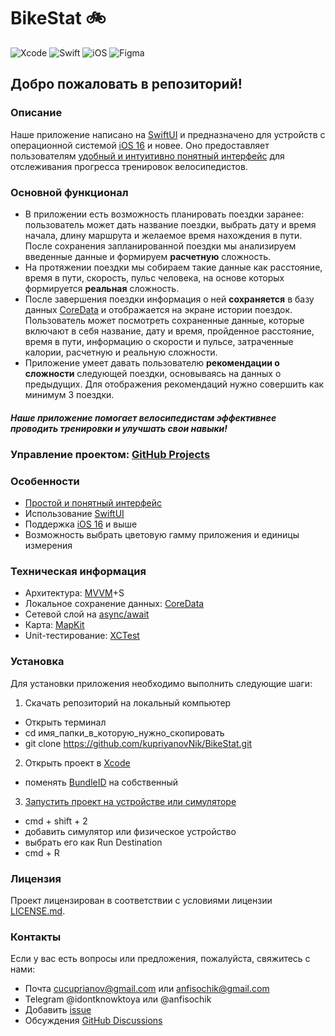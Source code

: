 # **BikeStat 🚲**

![Xcode](https://img.shields.io/badge/Xcode-007ACC?style=for-the-badge&logo=Xcode&logoColor=white)
![Swift](https://img.shields.io/badge/swift-F54A2A?style=for-the-badge&logo=swift&logoColor=white)
![iOS](https://img.shields.io/badge/iOS-000000?style=for-the-badge&logo=ios&logoColor=white)
![Figma](https://img.shields.io/badge/figma-%23F24E1E.svg?style=for-the-badge&logo=figma&logoColor=white)

## Добро пожаловать в репозиторий!

### Описание
Наше приложение написано на [SwiftUI](https://developer.apple.com/xcode/swiftui/) и предназначено для устройств с операционной системой [iOS 16](https://ru.wikipedia.org/wiki/IOS_16) и новее. 
Оно предоставляет пользователям [удобный и интуитивно понятный интерфейс](https://www.figma.com/file/9rCteZ4QIBH2Uw3MMreihN/the-true-bikestat?type=design&node-id=441%3A1121&mode=design&t=SWfG9qbFdvQHJvIh-1) для отслеживания прогресса тренировок велосипедистов. 

### Основной функционал
- В приложении есть возможность планировать поездки заранее: пользователь может дать название поездки, выбрать дату и время начала, длину маршрута и желаемое время нахождения в пути. После сохранения запланированной поездки мы анализируем введенные данные и формируем **расчетную** сложность. 
- На протяжении поездки мы собираем такие данные как расстояние, время в пути, скорость, пульс человека, на основе которых формируется **реальная** сложность. 
- После завершения поездки информация о ней **сохраняется** в базу данных [CoreData](https://developer.apple.com/documentation/coredata/) и отображается на экране истории поездок. Пользователь может посмотреть сохраненные данные, которые включают в себя название, дату и время, пройденное расстояние, время в пути, информацию о скорости и пульсе, затраченные калории, расчетную и реальную сложности.
- Приложение умеет давать пользователю **рекомендации о сложности** следующей поездки, основываясь на данных о предыдущих. Для отображения рекомендаций нужно совершить как минимум 3 поездки.

##### Наше приложение помогает велосипедистам эффективнее проводить тренировки и улучшать свои навыки!

### Управление проектом: [GitHub Projects](https://github.com/users/kupriyanovNik/projects/4)

### Особенности
- [Простой и понятный интерфейс](https://www.figma.com/file/9rCteZ4QIBH2Uw3MMreihN/the-true-bikestat?type=design&node-id=441%3A1121&mode=design&t=SWfG9qbFdvQHJvIh-1)
- Использование [SwiftUI](https://developer.apple.com/xcode/swiftui/)
- Поддержка [iOS 16](https://ru.wikipedia.org/wiki/IOS_16) и выше
- Возможность выбрать цветовую гамму приложения и единицы измерения  

### Техническая информация 
- Архитектура: [MVVM](https://ru.wikipedia.org/wiki/Model-View-ViewModel)+S
- Локальное сохранение данных: [CoreData](https://developer.apple.com/documentation/coredata/)
- Сетевой слой на [async/await](https://docs.swift.org/swift-book/documentation/the-swift-programming-language/concurrency/)
- Карта: [MapKit](https://developer.apple.com/documentation/mapkit/)
- Unit-тестирование: [XCTest](https://developer.apple.com/documentation/xctest)

### Установка
Для установки приложения необходимо выполнить следующие шаги:

1. Скачать репозиторий на локальный компьютер
  - Открыть терминал
  - cd имя_папки_в_которую_нужно_скопировать
  - git clone https://github.com/kupriyanovNik/BikeStat.git
2. Открыть проект в [Xcode](https://developer.apple.com/xcode/)
  - поменять [BundleID](https://developer.apple.com/documentation/appstoreconnectapi/bundle_ids) на собственный
3. [Запустить проект на устройстве или симуляторе](https://developer.apple.com/documentation/xcode/running-your-app-in-simulator-or-on-a-device)
  - cmd + shift + 2
  - добавить симулятор или физическое устройство
  - выбрать его как Run Destination
  - cmd + R

### Лицензия
Проект лицензирован в соответствии с условиями лицензии [LICENSE.md](https://github.com/kupriyanovNik/BikeStat/blob/develop/LICENSE).

### Контакты
Если у вас есть вопросы или предложения, пожалуйста, свяжитесь с нами:
- Почта [cucuprianov@gmail.com](mailto:cucuprianov@gmail.com) или [anfisochik@gmail.com](mailto:anfisochik@gmail.com)
- Telegram @idontknowktoya или @anfisochik
- Добавить [issue](https://github.com/kupriyanovNik/BikeStat/issues/new)
- Обсуждения [GitHub Discussions](https://github.com/kupriyanovNik/BikeStat/discussions)
